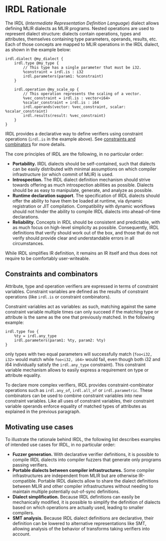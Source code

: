 # IRDL Rationale

The IRDL (*Intermediate Representation Definition Language*) dialect allows defining MLIR dialects as MLIR programs. Nested operations are used to represent dialect structure: dialects contain operations, types and attributes, themselves containing type parameters, operands, results, etc. Each of those concepts are mapped to MLIR operations in the IRDL dialect, as shown in the example below:

```mlir
irdl.dialect @my_dialect {
	irdl.type @my_type {
		// This type has a single parameter that must be i32.
		%constraint = irdl.is : i32
		irdl.parameters(param1: %constraint)
	}

	irdl.operation @my_scale_op {
	    // This operation represents the scaling of a vector.
		%vec_constraint = irdl.is : vector<i64>
		%scalar_constraint = irdl.is : i64
		irdl.operands(vector: %vec_constraint, scalar: %scalar_constraint)
		irdl.results(result: %vec_constraint)
	}
}
```

IRDL provides a declarative way to define verifiers using constraint operations (`irdl.is` in the example above). See [constraints and combinators](#constraints-and-combinators) for more details.

The core principles of IRDL are the following, in no particular order:

- **Portability.** IRDL dialects should be self-contained, such that dialects can be easily distributed with minimal assumptions on which compiler infrastructure (or which commit of MLIR) is used.
- **Introspection.** The IRDL dialect definition mechanism should strive towards offering as much introspection abilities as possible. Dialects should be as easy to manipulate, generate, and analyze as possible.
- **Runtime declaration support**. The specification of IRDL dialects should offer the ability to have them be loaded at runtime, via dynamic registration or JIT compilation. Compatibility with dynamic workflows should not hinder the ability to compile IRDL dialects into ahead-of-time declarations.
- **Reliability.** Concepts in IRDL should be consistent and predictable, with as much focus on high-level simplicity as possible. Consequently, IRDL definitions that verify should work out of the box, and those that do not verify should provide clear and understandable errors in all circumstances.

While IRDL simplifies IR definition, it remains an IR itself and thus does not require to be comfortably user-writeable.

## Constraints and combinators

Attribute, type and operation verifiers are expressed in terms of constraint variables. Constraint variables are defined as the results of constraint operations (like `irdl.is` or constraint combinators).

Constraint variables act as variables: as such, matching against the same constraint variable multiple times can only succeed if the matching type or attribute is the same as the one that previously matched. In the following example:

```
irdl.type foo {
	%ty = irdl.any_type
	irdl.parameters(param1: %ty, param2: %ty)
}
```

only types with two equal parameters will successfully match (`foo<i32, i32>` would match while `foo<i32, i64>` would fail, even though both i32 and i64 individually satisfy the `irdl.any_type` constraint). This constraint variable mechanism allows to easily express a requirement on type or attribute equality.

To declare more complex verifiers, IRDL provides constraint-combinator operations such as `irdl.any_of`, `irdl.all_of` or `irdl.parametric`. These combinators can be used to combine constraint variables into new constraint variables. Like all uses of constraint variables, their constraint variable operands enforce equality of matched types of attributes as explained in the previous paragraph.

## Motivating use cases

To illustrate the rationale behind IRDL, the following list describes examples of intended use cases for IRDL, in no particular order:

- **Fuzzer generation.** With declarative verifier definitions, it is possible to compile IRDL dialects into compiler fuzzers that generate only programs passing verifiers.
- **Portable dialects between compiler infrastructures.** Some compiler infrastructures are independent from MLIR but are otherwise IR-compatible. Portable IRDL dialects allow to share the dialect definitions between MLIR and other compiler infrastructures without needing to maintain multiple potentially out-of-sync definitions.
- **Dialect simplification.** Because IRDL definitions can easily be mechanically modified, it is possible to simplify the definition of dialects based on which operations are actually used, leading to smaller compilers.
- **SMT analysis.** Because IRDL dialect definitions are declarative, their definition can be lowered to alternative representations like SMT, allowing analysis of the behavior of transforms taking verifiers into account.

